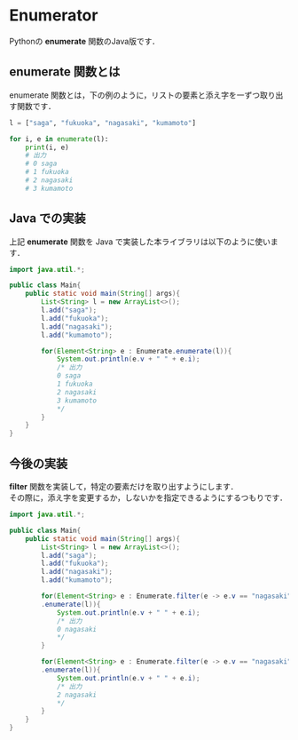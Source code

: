 # Enumerator

Pythonの **enumerate** 関数のJava版です．

## enumerate 関数とは

enumerate 関数とは，下の例のように，リストの要素と添え字を一ずつ取り出す関数です．
```python
l = ["saga", "fukuoka", "nagasaki", "kumamoto"]

for i, e in enumerate(l):
    print(i, e)
    # 出力
    # 0 saga
    # 1 fukuoka
    # 2 nagasaki
    # 3 kumamoto
```

## Java での実装

上記 **enumerate** 関数を Java で実装した本ライブラリは以下のように使います．
```java
import java.util.*;

public class Main{
    public static void main(String[] args){
        List<String> l = new ArrayList<>();
        l.add("saga");
        l.add("fukuoka");
        l.add("nagasaki");
        l.add("kumamoto");

        for(Element<String> e : Enumerate.enumerate(l)){
            System.out.println(e.v + " " + e.i);
            /* 出力
            0 saga
            1 fukuoka
            2 nagasaki
            3 kumamoto
            */
        }
    }
}
```

## 今後の実装

**filter** 関数を実装して，特定の要素だけを取り出すようにします．  
その際に，添え字を変更するか，しないかを指定できるようにするつもりです．

```java
import java.util.*;

public class Main{
    public static void main(String[] args){
        List<String> l = new ArrayList<>();
        l.add("saga");
        l.add("fukuoka");
        l.add("nagasaki");
        l.add("kumamoto");

        for(Element<String> e : Enumerate.filter(e -> e.v == "nagasaki", true)
        .enumerate(l)){
            System.out.println(e.v + " " + e.i);
            /* 出力
            0 nagasaki
            */
        }

        for(Element<String> e : Enumerate.filter(e -> e.v == "nagasaki", false)
        .enumerate(l)){
            System.out.println(e.v + " " + e.i);
            /* 出力
            2 nagasaki
            */
        }
    }
}
```